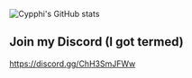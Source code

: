 ![Cypphi's GitHub stats](https://github-readme-stats.vercel.app/api?username=cypphi&show_icons=true&theme=radical)

## Join my Discord (I got termed)
https://discord.gg/ChH3SmJFWw

